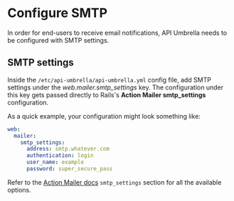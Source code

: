 Configure SMTP
========
In order for end-users to receive email notifications, API Umbrella needs to be configured with SMTP settings.

SMTP settings
--------
Inside the `/etc/api-umbrella/api-umbrella.yml` config file, add SMTP settings under the *web.mailer.smtp_settings* key. The configuration under this key gets passed directly to Rails's **Action Mailer smtp_settings** configuration.

As a quick example, your configuration might look something like:

```yaml
web:
  mailer:
    smtp_settings:
      address: smtp.whatever.com
      authentication: login
      user_name: example
      password: super_secure_pass
```

Refer to the [Action Mailer docs](http://api.rubyonrails.org/classes/ActionMailer/Base.html) `smtp_settings` section for all the available options.
